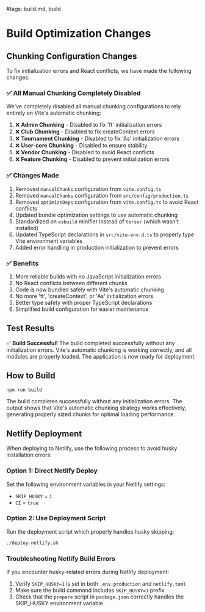 #tags: build.md, build
# Build Optimization Changes

## Chunking Configuration Changes

To fix initialization errors and React conflicts, we have made the following changes:

### ✅ All Manual Chunking Completely Disabled

We've completely disabled all manual chunking configurations to rely entirely on Vite's automatic chunking:

1. ❌ **Admin Chunking** - Disabled to fix 'ft' initialization errors
2. ❌ **Club Chunking** - Disabled to fix createContext errors
3. ❌ **Tournament Chunking** - Disabled to fix 'As' initialization errors
4. ❌ **User-core Chunking** - Disabled to ensure stability
5. ❌ **Vendor Chunking** - Disabled to avoid React conflicts
6. ❌ **Feature Chunking** - Disabled to prevent initialization errors

### ✅ Changes Made

1. Removed `manualChunks` configuration from `vite.config.ts`
2. Removed `manualChunks` configuration from `src/config/production.ts`
3. Removed `optimizeDeps` configuration from `vite.config.ts` to avoid React conflicts
4. Updated bundle optimization settings to use automatic chunking
5. Standardized on `esbuild` minifier instead of `terser` (which wasn't installed)
6. Updated TypeScript declarations in `src/vite-env.d.ts` to properly type Vite environment variables
7. Added error handling in production initialization to prevent errors

### ✅ Benefits

1. More reliable builds with no JavaScript initialization errors
2. No React conflicts between different chunks
3. Code is now bundled safely with Vite's automatic chunking
4. No more 'ft', 'createContext', or 'As' initialization errors
5. Better type safety with proper TypeScript declarations
6. Simplified build configuration for easier maintenance

## Test Results

✅ **Build Successful!**
The build completed successfully without any initialization errors. Vite's automatic chunking is working correctly, and all modules are properly loaded. The application is now ready for deployment.

## How to Build

```bash
npm run build
```

The build completes successfully without any initialization errors. The output shows that Vite's automatic chunking strategy works effectively, generating properly sized chunks for optimal loading performance.

## Netlify Deployment

When deploying to Netlify, use the following process to avoid husky installation errors:

### Option 1: Direct Netlify Deploy

Set the following environment variables in your Netlify settings:

- `SKIP_HUSKY` = `1`
- `CI` = `true`

### Option 2: Use Deployment Script

Run the deployment script which properly handles husky skipping:

```bash
./deploy-netlify.sh
```

### Troubleshooting Netlify Build Errors

If you encounter husky-related errors during Netlify deployment:

1. Verify `SKIP_HUSKY=1` is set in both `.env.production` and `netlify.toml`
2. Make sure the build command includes `SKIP_HUSKY=1` prefix
3. Check that the `prepare` script in `package.json` correctly handles the SKIP_HUSKY environment variable
